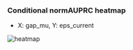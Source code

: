 ### Conditional normAUPRC heatmap

- X: gap_mu, Y: eps_current

![heatmap](/home/elicer/project_0814_2/results/20250817-234115/holdout/conditional_heatmap_gap_mu_vs_eps_current.png)
